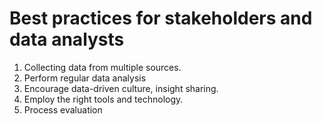 # Best practices for stakeholders and data analysts

1. Collecting data from multiple sources.
2. Perform regular data analysis
3. Encourage data-driven culture, insight sharing.
4. Employ the right tools and technology.
5. Process evaluation